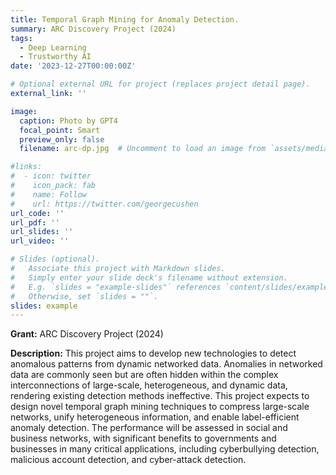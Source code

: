 ```yaml
---
title: Temporal Graph Mining for Anomaly Detection. 
summary: ARC Discovery Project (2024)
tags:
  - Deep Learning
  - Trustworthy AI
date: '2023-12-27T00:00:00Z'

# Optional external URL for project (replaces project detail page).
external_link: ''

image:
  caption: Photo by GPT4
  focal_point: Smart
  preview_only: false
  filename: arc-dp.jpg  # Uncomment to load an image from `assets/media/` instead.

#links:
#  - icon: twitter
#    icon_pack: fab
#    name: Follow
#    url: https://twitter.com/georgecushen
url_code: ''
url_pdf: ''
url_slides: ''
url_video: ''

# Slides (optional).
#   Associate this project with Markdown slides.
#   Simply enter your slide deck's filename without extension.
#   E.g. `slides = "example-slides"` references `content/slides/example-slides.md`.
#   Otherwise, set `slides = ""`.
slides: example
---
```

**Grant:** ARC Discovery Project (2024)

**Description:** This project aims to develop new technologies to detect anomalous patterns from dynamic networked data. Anomalies in networked data are commonly seen but are often hidden within the complex interconnections of large-scale, heterogeneous, and dynamic data, rendering existing detection methods ineffective. This project expects to design novel temporal graph mining techniques to compress large-scale networks, unify heterogeneous information, and enable label-efficient anomaly detection. The performance will be assessed in social and business networks, with significant benefits to governments and businesses in many critical applications, including cyberbullying detection, malicious account detection, and cyber-attack detection.